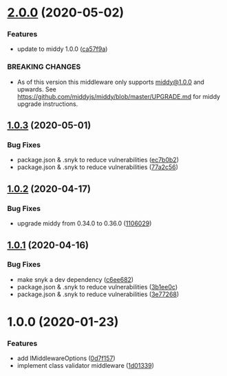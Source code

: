 # [2.0.0](https://github.com/dbartholomae/middy-middleware-class-validator/compare/1.0.3...2.0.0) (2020-05-02)


### Features

* update to middy 1.0.0 ([ca57f9a](https://github.com/dbartholomae/middy-middleware-class-validator/commit/ca57f9a1b70c29ba9568348295194abf9a19d8da))


### BREAKING CHANGES

* As of this version this middleware only supports middy@1.0.0 and upwards. See https://github.com/middyjs/middy/blob/master/UPGRADE.md for middy upgrade instructions.

## [1.0.3](https://github.com/dbartholomae/middy-middleware-class-validator/compare/1.0.2...1.0.3) (2020-05-01)


### Bug Fixes

* package.json & .snyk to reduce vulnerabilities ([ec7b0b2](https://github.com/dbartholomae/middy-middleware-class-validator/commit/ec7b0b2e74fe1a5ccc8ed529f2be3f09fddaf8c7))
* package.json & .snyk to reduce vulnerabilities ([77a2c56](https://github.com/dbartholomae/middy-middleware-class-validator/commit/77a2c564e1e50696d600d11cf3c8e83e5c7d890e))

## [1.0.2](https://github.com/dbartholomae/middy-middleware-class-validator/compare/1.0.1...1.0.2) (2020-04-17)


### Bug Fixes

* upgrade middy from 0.34.0 to 0.36.0 ([1106029](https://github.com/dbartholomae/middy-middleware-class-validator/commit/11060295641bf0b7e13f0da4e8f2a36830ead478))

## [1.0.1](https://github.com/dbartholomae/middy-middleware-class-validator/compare/1.0.0...1.0.1) (2020-04-16)


### Bug Fixes

* make snyk a dev dependency ([c6ee682](https://github.com/dbartholomae/middy-middleware-class-validator/commit/c6ee6827809c1cb6002a0eaa3200a055807a05cc))
* package.json & .snyk to reduce vulnerabilities ([3b1ee0c](https://github.com/dbartholomae/middy-middleware-class-validator/commit/3b1ee0c6f4b756805ec23febcac29467ea30528e))
* package.json & .snyk to reduce vulnerabilities ([3e77268](https://github.com/dbartholomae/middy-middleware-class-validator/commit/3e772685ab3056b454c27ee69e2561854ad3074d))

# 1.0.0 (2020-01-23)


### Features

* add IMiddlewareOptions ([0d7f157](https://github.com/dbartholomae/middy-middleware-class-validator/commit/0d7f15772497e2989b1c9435668945a015af2712))
* implement class validator middleware ([1d01339](https://github.com/dbartholomae/middy-middleware-class-validator/commit/1d0133900ac720b149763a2c92859161356360e3))
